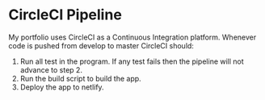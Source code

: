 # CircleCI Pipeline

My portfolio uses CircleCI as a Continuous Integration platform. Whenever code is pushed from develop to master CircleCI should:

1. Run all test in the program. If any test fails then the pipeline will not advance to step 2.
2. Run the build script to build the app.
3. Deploy the app to netlify.

